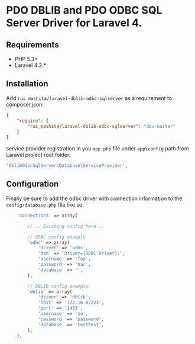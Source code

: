 # PDO DBLIB and PDO ODBC SQL Server Driver for Laravel 4.

## Requirements
- PHP 5.3+
- Laravel 4.2.*

## Installation
Add `rui_mashita/laravel-dblib-odbc-sqlserver` as a requirement to composer.json:

```json
{
    "require": {
        "rui_mashita/laravel-dblib-odbc-sqlserver": "dev-master"
    }
}
```

service provider registration in you `app.php` file under `app\config` path from Laravel project root folder.

```php
'DblibOdbcSqlServer\Database\ServiceProvider',
```

## Configuration
Finally be sure to add the odbc driver with connection information to the `config/database.php` file like so:

```php
    'connections' => array(

        // .. Existing config here ..

        // ODBC config example
        'odbc' => array(
            'driver' => 'odbc',
            'dsn' => 'Driver={ODBC Driver};',
            'username' => 'foo',
            'password' => 'bar',
            'database' => '',
        ),

        // DBLIB config example
        'dblib' => array(
            'driver' => 'dblib',
            'host' => '172.16.0.223',
            'port' => '1433',
            'username' => 'sa',
            'password' => 'password',
            'database' => 'testtest',
        ),
    ),
```
